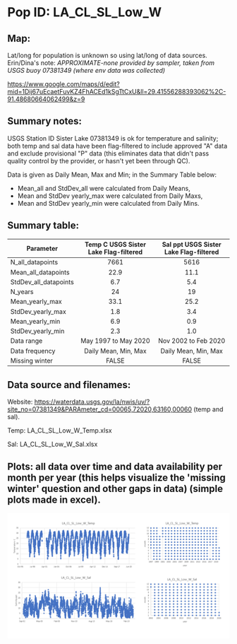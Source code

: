 # Pop ID: LA_CL_SL_Low_W

## Map:

Lat/long for population is unknown so using lat/long of data sources. Erin/Dina's note: *APPROXIMATE-none provided by sampler, taken from USGS buoy 07381349 (where env data was collected)*

https://www.google.com/maps/d/edit?mid=1Dij67uEcaetFuvKZ4FhACEd1kSgTtCxU&ll=29.41556288393062%2C-91.48680664062499&z=9

## Summary notes:

USGS Station ID Sister Lake 07381349 is ok for temperature and salinity; both temp and sal data have been flag-filtered to include approved "A" data and exclude provisional "P" data (this eliminates data that didn't pass quality control by the provider, or hasn't yet been through QC).

Data is given as Daily Mean, Max and Min; in the Summary Table below:

- Mean_all and StdDev_all were calculated from Daily Means,
- Mean and StdDev yearly_max were calculated from Daily Maxs,
- Mean and StdDev yearly_min were calculated from Daily Mins.

## Summary table:

| Parameter             | Temp C USGS Sister Lake Flag-filtered | Sal ppt USGS Sister Lake Flag-filtered |
| ----------------------| :-----------------------------------: | :------------------------------------: |
| N_all_datapoints      |                    7661               |                    5616                |
| Mean_all_datapoints   |                     22.9              |                      11.1              |
| StdDev_all_datapoints |                      6.7              |                      5.4               |
| N_years               |                     24                |                       19               |
| Mean_yearly_max       |                      33.1             |                       25.2             |
| StdDev_yearly_max     |                      1.8              |                       3.4              |
| Mean_yearly_min       |                       6.9             |                       0.9              |
| StdDev_yearly_min     |                       2.3             |                       1.0              |
| Data range            |           May 1997 to May 2020        |             Nov 2002 to Feb 2020       |
| Data frequency        |          Daily Mean, Min, Max         |              Daily Mean, Min, Max      |
| Missing winter        |                 FALSE                 |                  FALSE                 |

## Data source and filenames:

Website: https://waterdata.usgs.gov/la/nwis/uv/?site_no=07381349&PARAmeter_cd=00065,72020,63160,00060 (temp and sal).

Temp: LA_CL_SL_Low_W_Temp.xlsx

Sal: LA_CL_SL_Low_W_Sal.xlsx

## Plots: all data over time and data availability per month per year (this helps visualize the 'missing winter' question and other gaps in data) (simple plots made in excel).

![LA_CL_SL_Low_W_summary_plots](../img/LA_CL_SL_Low_W_summary_plots.png)
